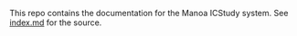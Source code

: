 This repo contains the documentation for the Manoa ICStudy system. See [index.md](index.md) for the source.
